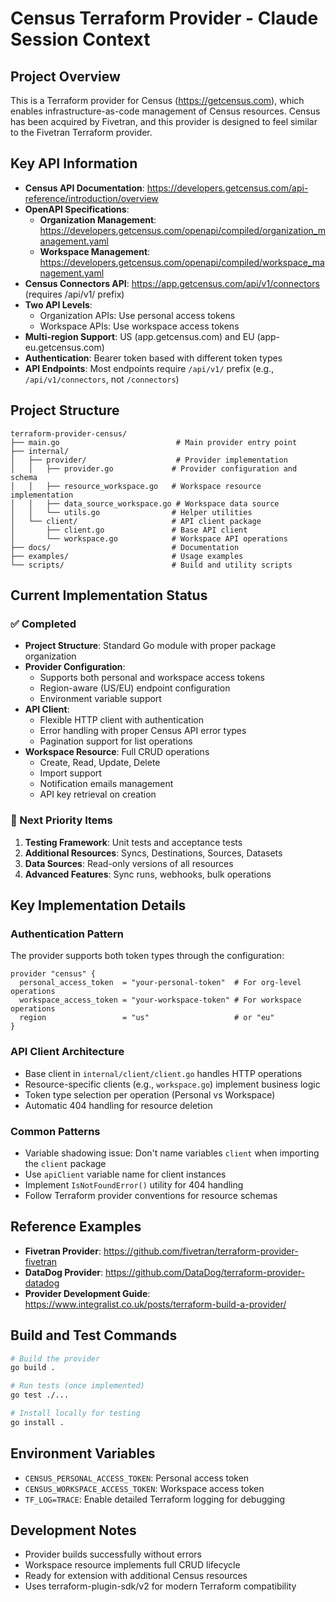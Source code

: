 # Census Terraform Provider - Claude Session Context

## Project Overview
This is a Terraform provider for Census (https://getcensus.com), which enables infrastructure-as-code management of Census resources. Census has been acquired by Fivetran, and this provider is designed to feel similar to the Fivetran Terraform provider.

## Key API Information
- **Census API Documentation**: https://developers.getcensus.com/api-reference/introduction/overview
- **OpenAPI Specifications**: 
  - **Organization Management**: https://developers.getcensus.com/openapi/compiled/organization_management.yaml
  - **Workspace Management**: https://developers.getcensus.com/openapi/compiled/workspace_management.yaml
- **Census Connectors API**: https://app.getcensus.com/api/v1/connectors (requires /api/v1/ prefix)
- **Two API Levels**: 
  - Organization APIs: Use personal access tokens
  - Workspace APIs: Use workspace access tokens
- **Multi-region Support**: US (app.getcensus.com) and EU (app-eu.getcensus.com)
- **Authentication**: Bearer token based with different token types
- **API Endpoints**: Most endpoints require `/api/v1/` prefix (e.g., `/api/v1/connectors`, not `/connectors`)

## Project Structure
```
terraform-provider-census/
├── main.go                          # Main provider entry point
├── internal/
│   ├── provider/                    # Provider implementation
│   │   ├── provider.go             # Provider configuration and schema
│   │   ├── resource_workspace.go   # Workspace resource implementation
│   │   ├── data_source_workspace.go # Workspace data source
│   │   └── utils.go                # Helper utilities
│   └── client/                     # API client package
│       ├── client.go               # Base API client
│       └── workspace.go            # Workspace API operations
├── docs/                           # Documentation
├── examples/                       # Usage examples
└── scripts/                        # Build and utility scripts
```

## Current Implementation Status

### ✅ Completed
- **Project Structure**: Standard Go module with proper package organization
- **Provider Configuration**: 
  - Supports both personal and workspace access tokens
  - Region-aware (US/EU) endpoint configuration
  - Environment variable support
- **API Client**: 
  - Flexible HTTP client with authentication
  - Error handling with proper Census API error types
  - Pagination support for list operations
- **Workspace Resource**: Full CRUD operations
  - Create, Read, Update, Delete
  - Import support
  - Notification emails management
  - API key retrieval on creation

### 🚧 Next Priority Items
1. **Testing Framework**: Unit tests and acceptance tests
2. **Additional Resources**: Syncs, Destinations, Sources, Datasets
3. **Data Sources**: Read-only versions of all resources
4. **Advanced Features**: Sync runs, webhooks, bulk operations

## Key Implementation Details

### Authentication Pattern
The provider supports both token types through the configuration:
```hcl
provider "census" {
  personal_access_token  = "your-personal-token"  # For org-level operations
  workspace_access_token = "your-workspace-token" # For workspace operations
  region                 = "us"                   # or "eu"
}
```

### API Client Architecture
- Base client in `internal/client/client.go` handles HTTP operations
- Resource-specific clients (e.g., `workspace.go`) implement business logic
- Token type selection per operation (Personal vs Workspace)
- Automatic 404 handling for resource deletion

### Common Patterns
- Variable shadowing issue: Don't name variables `client` when importing the `client` package
- Use `apiClient` variable name for client instances
- Implement `IsNotFoundError()` utility for 404 handling
- Follow Terraform provider conventions for resource schemas

## Reference Examples
- **Fivetran Provider**: https://github.com/fivetran/terraform-provider-fivetran
- **DataDog Provider**: https://github.com/DataDog/terraform-provider-datadog
- **Provider Development Guide**: https://www.integralist.co.uk/posts/terraform-build-a-provider/

## Build and Test Commands
```bash
# Build the provider
go build .

# Run tests (once implemented)
go test ./...

# Install locally for testing
go install .
```

## Environment Variables
- `CENSUS_PERSONAL_ACCESS_TOKEN`: Personal access token
- `CENSUS_WORKSPACE_ACCESS_TOKEN`: Workspace access token
- `TF_LOG=TRACE`: Enable detailed Terraform logging for debugging

## Development Notes
- Provider builds successfully without errors
- Workspace resource implements full CRUD lifecycle
- Ready for extension with additional Census resources
- Uses terraform-plugin-sdk/v2 for modern Terraform compatibility